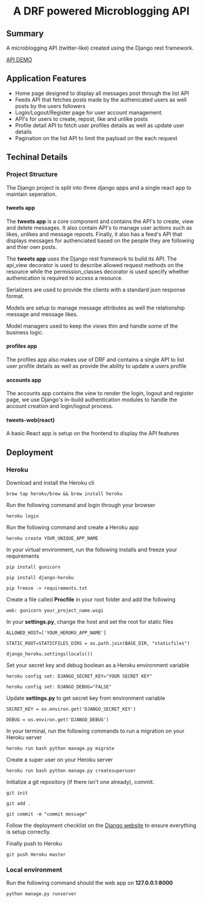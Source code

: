 <h1 align="center">
  A DRF powered Microblogging API
</h1>

<h2> Summary </h2>

A microblogging API (twitter-like) created using the Django rest framework. 

<a href="https://tuly-microblog.herokuapp.com/"> API DEMO </a>

<h2> Application Features </h2>

- Home page designed to display all messages post through the list API
- Feeds API that fetches posts made by the authenicated users as well posts by the users followers
- Login/Logout/Register page for user account management.
- API's for users to create, repost, like and unlike posts
- Profile detail API to fetch user profiles details as well as update user details
- Pagination on the list API to limit the payload on the each request 

<h2> Techinal Details</h2>

<h3> Project Structure </h3>

The Django project is split into three django apps and a single react app to maintain seperation. 

<h4>tweets app</h4>

The **tweets app** is a core component and contains the API's to create, view and delete messages. 
It also contain API's to manage user actions such as likes, unlikes and message reposts.
Finally, it also has a feed's API that displays messages for authenciated based on the people they are following and thier own posts.

The **tweets app** uses the Django rest framework to build its API. The api_view decorator is used to describe allowed request methods on the resource while the permission_classes decorator is used specify whether authenication is required to access a resource. 

Serializers are used to provide the clients with a standard json response format. 

Models are setup to manage message attributes as well the relationship message and message likes. 

Model managers used to keep the views thin and handle some of the business logic.

<h4>profiles app</h4>

The profiles app also makes use of DRF and contains a single API to list user profile details as well as provide the ability
to update a users profile

<h4>accounts app</h4>
The accounts app contains the view to render the login, logout and register page, we use Django's in-build authentication modules to handle the account creation and login/logout process. 

<h4>tweets-web(react)</h4>

A basic React app is setup on the frontend to display the API features


<h2> Deployment </h2>

<h3> Heroku </h3>

Download and install the Heroku cli

`brew tap heroku/brew && brew install heroku`

Run the following command and login through your browser

`heroku login`

Run the following command and create a Heroku app

`heroku create YOUR_UNIQUE_APP_NAME`

In your virtual environment, run the following installs and freeze your requirements

`pip install gunicorn`

`pip install django-heroku`

`pip freeze -> requirements.txt`

Create a file called **Procfile** in your root folder and add the following

`web: gunicorn your_project_name.wsgi`

In your **settings.py**, change the host and set the root for static files

`ALLOWED_HOST=['YOUR_HEROKU_APP_NAME']`

`STATIC_ROOT=STATICFILES_DIRS = os.path.join(BASE_DIR, "staticfiles")`

`django_heroku.settings(locals())`

Set your secret key and debug boolean as a Heroku environment variable

`heroku config set: DJANGO_SECRET_KEY="YOUR SECRET KEY"`

`heroku config set: DJANGO_DEBUG="FALSE"`

Update **settings.py** to get secret key from environment variable

`SECRET_KEY = os.environ.get('DJANGO_SECRET_KEY')`

`DEBUG = os.environ.get('DJANGO_DEBUG')`

In your terminal, run the following commands to run a migration on your Heroku server

`heroku run bash python manage.py migrate`

Create a super user on your Heroku server

`heroku run bash python manage.py createsuperuser`

Initialize a git repository (if there isn't one already), commit.

`git init`

`git add .`

`git commit -m "commit message"` 

Follow the deployment checklist on the <a href="https://docs.djangoproject.com/en/3.0/howto/deployment/checklist/"> Django
website</a> to ensure everything is setup correctly.

Finally push to Heroku

`git push Heroku master`

<h3> Local environment </h3>

Run the following command should the web app on **127.0.0.1:8000**

`python manage.py runserver`


